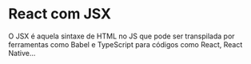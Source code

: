 # React com JSX

O JSX é aquela sintaxe de HTML no JS que pode ser transpilada por ferramentas como Babel e TypeScript para códigos como React, React Native...
